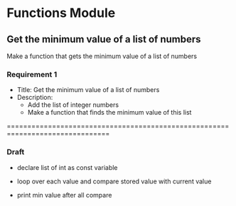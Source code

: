 # Functions Module

## Get the minimum value of a list of numbers
Make a function that gets the minimum value of a list of numbers


### Requirement 1
- Title: Get the minimum value of a list of numbers
- Description: 
    - Add the list of integer numbers 
    - Make a function that finds the minimum value of this list


===============================================================================
### Draft
- declare list of int as const variable 

- loop over each value and compare stored value with current value 

- print min value after all compare